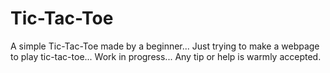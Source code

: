 # Tic-Tac-Toe
A simple Tic-Tac-Toe made by a beginner...
Just trying to make a webpage to play tic-tac-toe...
Work in progress...
Any tip or help is warmly accepted.
